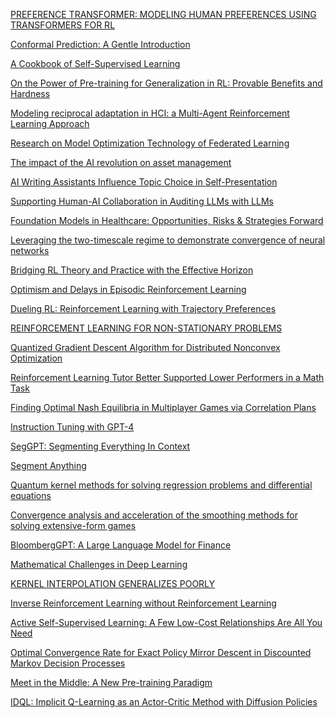 [PREFERENCE TRANSFORMER: MODELING HUMAN PREFERENCES USING TRANSFORMERS FOR RL
](https://openreview.net/pdf?id=Peot1SFDX0)


[Conformal Prediction: A Gentle Introduction
](https://www.nowpublishers.com/article/Details/MAL-101)

[A Cookbook of Self-Supervised Learning
](https://arxiv.org/abs/2304.12210)

[On the Power of Pre-training for Generalization in RL: Provable Benefits and Hardness
](https://arxiv.org/abs/2210.10464)

[Modeling reciprocal adaptation in HCI: a Multi-Agent Reinforcement Learning Approach
](https://dl.acm.org/doi/abs/10.1145/3544549.3585913)

[Research on Model Optimization Technology of Federated Learning
](https://ieeexplore.ieee.org/abstract/document/10104736)

[The impact of the AI revolution on asset management
](https://arxiv.org/abs/2304.10212)

[AI Writing Assistants Influence Topic Choice in Self-Presentation
](https://dl.acm.org/doi/abs/10.1145/3544549.3585893)

[Supporting Human-AI Collaboration in
Auditing LLMs with LLMs](https://arxiv.org/pdf/2304.09991.pdf)

[Foundation Models in Healthcare: Opportunities, Risks & Strategies Forward
](https://dl.acm.org/doi/abs/10.1145/3544549.3583177)

[Leveraging the two-timescale regime
to demonstrate convergence of neural networks
](https://arxiv.org/pdf/2304.09576.pdf)

[Bridging RL Theory and Practice with the Effective Horizon
](https://arxiv.org/abs/2304.09853)

[Optimism and Delays in Episodic Reinforcement Learning
](https://arxiv.org/abs/2111.07615)

[Dueling RL: Reinforcement Learning with
Trajectory Preferences](https://proceedings.mlr.press/v206/saha23a/saha23a.pdf)

[REINFORCEMENT LEARNING FOR
NON-STATIONARY PROBLEMS
](https://yashchandak.github.io/docs/PhD_Thesis_Yash-1.pdf)

[Quantized Gradient Descent Algorithm for Distributed Nonconvex
Optimization
](https://www.jstage.jst.go.jp/article/transfun/advpub/0/advpub_2023EAP1020/_pdf)

[Reinforcement Learning Tutor Better Supported
Lower Performers in a Math Task](https://arxiv.org/pdf/2304.04933.pdf)

[Finding Optimal Nash Equilibria in Multiplayer Games via
Correlation Plans](https://personal.ntu.edu.sg/boan/papers/AAMAS23-Correlation.pdf)

[Instruction Tuning with GPT-4
](https://arxiv.org/abs/2304.03277)

[SegGPT: Segmenting Everything In Context
](https://arxiv.org/abs/2304.03284)

[Segment Anything
](https://arxiv.org/pdf/2304.02643.pdf)

[Quantum kernel methods for solving regression problems and differential equations
](https://journals.aps.org/pra/pdf/10.1103/PhysRevA.107.032428)

[Convergence analysis and acceleration of the
smoothing methods for solving extensive-form
games](https://arxiv.org/pdf/2303.11046.pdf)

[BloombergGPT: A Large Language Model for Finance
](https://arxiv.org/abs/2303.17564v1)

[Mathematical Challenges in Deep Learning
](https://arxiv.org/pdf/2303.15464.pdf)

[KERNEL INTERPOLATION GENERALIZES POORLY
](https://arxiv.org/pdf/2303.15809.pdf)

[Inverse Reinforcement Learning without Reinforcement Learning
](https://arxiv.org/pdf/2303.14623.pdf)

[Active Self-Supervised Learning:
A Few Low-Cost Relationships Are All You Need](https://arxiv.org/pdf/2303.15256.pdf)

[Optimal Convergence Rate for Exact Policy Mirror Descent in
Discounted Markov Decision Processes
](https://arxiv.org/pdf/2302.11381.pdf)

[Meet in the Middle: A New Pre-training Paradigm
](https://arxiv.org/abs/2303.07295)

[IDQL: Implicit Q-Learning as an Actor-Critic Method with Diffusion Policies
](https://arxiv.org/abs/2304.10573)






